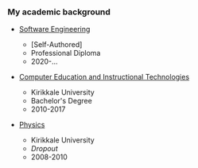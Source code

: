 ### My academic background

- [Software Engineering](https://turali.js.org/diploma)
  
  - [Self-Authored]
  - Professional Diploma
  - 2020-...

- [Computer Education and Instructional Technologies](https://bote.kku.edu.tr/)
  
  - Kirikkale University
  - Bachelor's Degree
  - 2010-2017

- [Physics](https://fizik.kku.edu.tr/)
  
  - Kirikkale University
  - _Dropout_
  - 2008-2010
